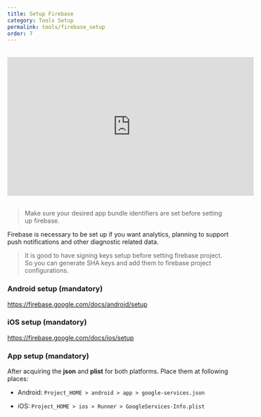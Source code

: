 ```yaml
---
title: Setup Firebase
category: Tools Setup
permalink: tools/firebase_setup
order: 7
---
```



<br/>
<iframe width="560" height="315" src="https://www.youtube.com/embed/rqFHfPzougk" frameborder="0" allow="accelerometer; autoplay; clipboard-write; encrypted-media; gyroscope; picture-in-picture" allowfullscreen></iframe>

<br/>
<br/>

> Make sure your desired app bundle identifiers are set before setting up firebase.


Firebase is necessary to be set up if you want analytics, planning to support push notifications and other diagnostic related data.

> It is good to have signing keys setup before setting firebase project. So you can generate SHA keys and add them to firebase project configurations.

### Android setup (mandatory)
https://firebase.google.com/docs/android/setup

### iOS setup (mandatory)
https://firebase.google.com/docs/ios/setup

### App setup (mandatory)

After acquiring the **json** and **plist** for both platforms. Place them at following places:

- Android: `Project_HOME > android > app > google-services.json`

- iOS: `Project_HOME > ios > Runner > GoogleServices-Info.plist`